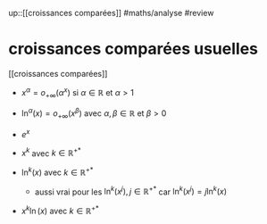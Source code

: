 up::[[croissances comparées]]
#maths/analyse #review 
# croissances comparées usuelles
[[croissances comparées]]

 - $x^{\alpha}= o_{+\infty}(\alpha^x)$ si $\alpha \in \mathbb{R}$ et $\alpha > 1$
 - $\ln^{\alpha}(x) = o_{+\infty}(x^{\beta})$ avec $\alpha, \beta \in \mathbb{R}$ et $\beta > 0$

 - $e^x$
 - $x^{k}$ avec $k\in \mathbb{R}^{+*}$
 - $\ln^{k}(x)$ avec $k\in\mathbb{R}^{+*}$
     - aussi vrai pour les $\ln^{k}(x^{j}), j\in\mathbb{R}^{+*}$ car $\ln^{k}(x^{j}) = j\ln^{k}(x)$
 - $x^{k}\ln(x)$ avec $k\in\mathbb{R}^{+*}$



